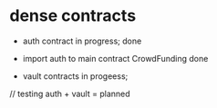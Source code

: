 # dense contracts
- auth contract in progress;  done
- import auth to main contract CrowdFunding  done

- vault contracts in progeess; 


// testing  auth + vault  = planned
